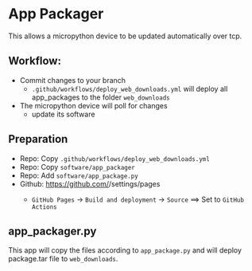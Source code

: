 # App Packager

This allows a micropython device to be updated automatically over tcp.

## Workflow:
 * Commit changes to your branch
   * `.github/workflows/deploy_web_downloads.yml` will deploy all app_packages to the folder `web_downloads`
 * The micropython device will poll for changes
   * update its software

## Preparation

 * Repo: Copy `.github/workflows/deploy_web_downloads.yml`
 * Repo: Copy `software/app_packager`
 * Repo: Add `software/app_package.py`
 * Github: https://github.com/<project>/settings/pages
   * `GitHub Pages` -> `Build and deployment` -> `Source` ==> Set to `GitHub Actions`


## app_packager.py

This app will copy the files according to `app_package.py` and will deploy package.tar file to `web_downloads`.
